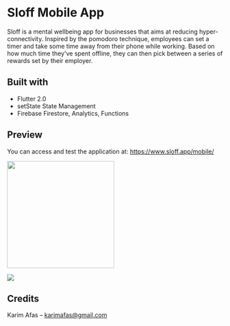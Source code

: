 # Sloff Mobile App

Sloff is a mental wellbeing app for businesses that aims at reducing hyper-connectivity. Inspired by the pomodoro technique, employees can set a timer and take some time away from their phone while working. Based on how much time they've spent offline, they can then pick between a series of rewards set by their employer.

## Built with
* Flutter 2.0
* setState State Management
* Firebase Firestore, Analytics, Functions

## Preview
You can access and test the application at: https://www.sloff.app/mobile/

<img src="sloffmobile1.gif" width="250" height="250"/>

![](sloffmobile1.gif)

## Credits
Karim Afas – karimafas@gmail.com
